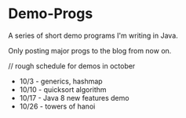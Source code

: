 # Demo-Progs

A series of short demo programs I'm writing in Java. 

Only posting major progs to the blog from now on. 

// rough schedule for demos in october 
* 10/3 - generics, hashmap
* 10/10 - quicksort algorithm
* 10/17 - Java 8 new features demo
* 10/26 - towers of hanoi
